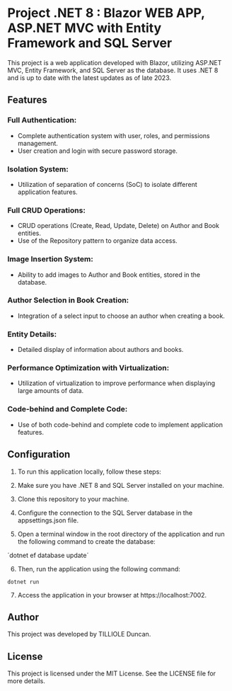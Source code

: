 # Project .NET 8 : Blazor WEB APP, ASP.NET MVC with Entity Framework and SQL Server
This project is a web application developed with Blazor, utilizing ASP.NET MVC, Entity Framework, and SQL Server as the database. It uses .NET 8 and is up to date with the latest updates as of late 2023.

## Features

### Full Authentication:

* Complete authentication system with user, roles, and permissions management.
* User creation and login with secure password storage.


### Isolation System:

* Utilization of separation of concerns (SoC) to isolate different application features.

  
### Full CRUD Operations:

* CRUD operations (Create, Read, Update, Delete) on Author and Book entities.
* Use of the Repository pattern to organize data access.


### Image Insertion System:

* Ability to add images to Author and Book entities, stored in the database.


### Author Selection in Book Creation:

* Integration of a select input to choose an author when creating a book.

  
### Entity Details:

* Detailed display of information about authors and books.


### Performance Optimization with Virtualization:

* Utilization of virtualization to improve performance when displaying large amounts of data.


### Code-behind and Complete Code:

* Use of both code-behind and complete code to implement application features.


## Configuration
1. To run this application locally, follow these steps:

2. Make sure you have .NET 8 and SQL Server installed on your machine.

3. Clone this repository to your machine.

4. Configure the connection to the SQL Server database in the appsettings.json file.

5. Open a terminal window in the root directory of the application and run the following command to create the database:

´dotnet ef database update´

6. Then, run the application using the following command:

`dotnet run`

7. Access the application in your browser at https://localhost:7002.

## Author
This project was developed by TILLIOLE Duncan.

## License
This project is licensed under the MIT License. See the LICENSE file for more details.
